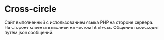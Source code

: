 # Cross-circle
Сайт выполненный с использованием языка PHP на стороне сервера. На стороне клиента выполнен на чистом html+css.
Общение происходит путём json сообщений.
